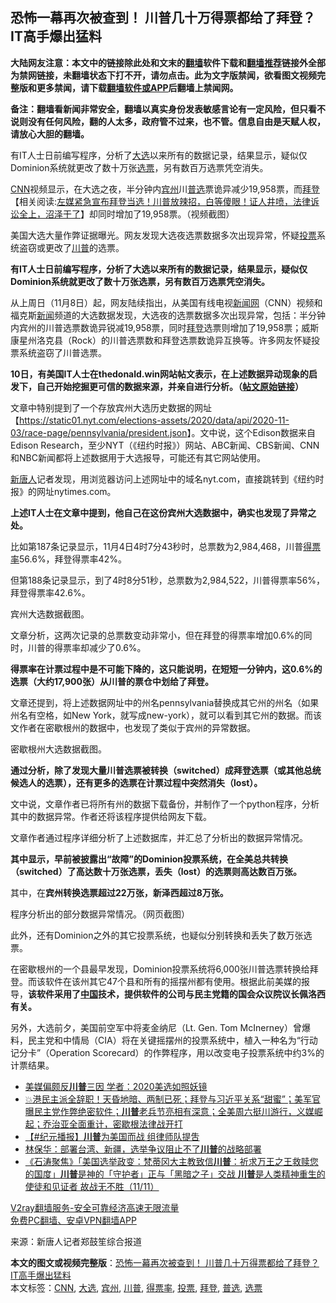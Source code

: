  <h2>恐怖一幕再次被查到！ 川普几十万得票都给了拜登？ IT高手爆出猛料</h2> <p class="notice"><b>大陆网友注意：本文中的链接除此处和文末的<a href="https://github.com/bannedbook/fanqiang" >翻墙</a>软件下载和<a href="https://github.com/killgcd/justmysocks/blob/master/README.md">翻墙推荐</a>链接外全部为禁网链接，未翻墙状态下打不开，请勿点击。此为文字版禁闻，欲看图文视频完整版和更多禁闻，请下载<a href="https://github.com/bannedbook/fanqiang">翻墙软件或APP</a>后翻墙上禁闻网。</p><p>备注：翻墙看新闻非常安全，翻墙以真实身份发表敏感言论有一定风险，但只看不说则没有任何风险，翻的人太多，政府管不过来，也不管。信息自由是天赋人权，请放心大胆的翻墙。</b></p>  <div class="entry"> <p id="summary">有IT人士日前编写程序，分析了<a href="https://www.bannedbook.org/bnews/tag/%e5%a4%a7%e9%80%89/" class="st_tag internal_tag" rel="tag" title="标签 大选 下的日志">大选</a>以来所有的数据记录，结果显示，疑似仅Dominion系统就更改了数十万张<a href="https://www.bannedbook.org/bnews/tag/%E9%80%89%E7%A5%A8/" class="st_tag internal_tag" rel="tag" title="标签 选票 下的日志">选票</a>，另有数百万选票凭空消失。</p> <p id="conimg"></p> <p><a href="https://www.bannedbook.org/bnews/tag/cnn/" class="st_tag internal_tag" rel="tag" title="标签 CNN 下的日志">CNN</a>视频显示，在大选之夜，半分钟内<a href="https://www.bannedbook.org/bnews/tag/%E5%AE%BE%E5%B7%9E/" class="st_tag internal_tag" rel="tag" title="标签 宾州 下的日志">宾州</a>川<a href="https://www.bannedbook.org/bnews/tag/%E6%99%AE%E9%80%89/" class="st_tag internal_tag" rel="tag" title="标签 普选 下的日志">普选</a>票诡异减少19,958票，而<span class='wp_keywordlink'><a href="https://www.bannedbook.org/bnews/comments/20201018/1415809.html" title="“硬盘门”再爆：拿中共华信10％股的“大人物”正是拜登" target="_blank">拜登</a></span>【相关阅读:<a href='https://www.bannedbook.org/bnews/bannedvideo/20201108/1427782.html' target='_blank'>左媒紧急宣布拜登当选！川普放辣招，白等傻眼！证人井喷，法律诉讼全上，沼泽干了</a>】却同时增加了19,958票。（视频截图）</p> <p>美国大选大量作弊证据曝光。网友发现大选夜选票数据多次出现异常，怀疑<a href="https://www.bannedbook.org/bnews/tag/%E6%8A%95%E7%A5%A8/" class="st_tag internal_tag" rel="tag" title="标签 投票 下的日志">投票</a>系统盗窃或更改了<a href="https://www.bannedbook.org/bnews/tag/%e5%b7%9d%e6%99%ae/" class="st_tag internal_tag" rel="tag" title="标签 川普 下的日志">川普</a>的选票。</p> <p><strong>有IT人士日前编写程序，分析了大选以来所有的数据记录，结果显示，疑似仅Dominion系统就更改了数十万张选票，另有数百万选票凭空消失。</strong></p> <p>从上周日（11月8日）起，网友陆续指出，从美国有线电视<span class='wp_keywordlink_affiliate'><a href="https://www.bannedbook.org/" title="新闻网">新闻网</a></span>（CNN）视频和福克斯<span class='wp_keywordlink_affiliate'><a href="https://www.bannedbook.org/" title="新闻">新闻</a></span>频道的大选数据发现，大选夜的选票数据多次出现异常，包括：半分钟内宾州的川普选票数诡异锐减19,958票，同时<a href="https://www.bannedbook.org/bnews/tag/%e6%8b%9c%e7%99%bb/" class="st_tag internal_tag" rel="tag" title="标签 拜登 下的日志">拜登</a>选票则增加了19,958票；威斯康星州洛克县（Rock）的川普选票数和拜登选票数诡异互换等。许多网友怀疑投票系统盗窃了川普选票。&nbsp;</p> <p><strong>10日，有美国IT人士在thedonald.win网站帖文表示，在上述数据异动现象的启发下，自己开始挖掘更可信的数据来源，并亲自进行分析。（<a href="https://thedonald.win/p/11Q8O2wesk/happening-calling-every-pede-to-/">帖文原始链接</a>）</strong></p>  <p>文章中特别提到了一个存放宾州大选历史数据的网址【<a href="https://static01.nyt.com/elections-assets/2020/data/api/2020-11-03/race-page/pennsylvania/president.json">https://static01.nyt.com/elections-assets/2020/data/api/2020-11-03/race-page/pennsylvania/president.json</a>】。文中说，这个Edison数据来自Edison Research，至少NYT（《纽约时报》）网站、ABC新闻、CBS新闻、CNN和NBC新闻都将上述数据用于大选报导，可能还有其它网站使用。</p> <p><span class='wp_keywordlink_affiliate'><a href="https://www.ntdtv.com/" title="新唐人">新唐人</a></span>记者发现，用浏览器访问上述网址中的域名nyt.com，直接跳转到《纽约时报》的网址nytimes.com。</p> <p><strong>上述IT人士在文章中提到，他自己在这份宾州大选数据中，确实也发现了异常之处。</strong></p> <p>比如第187条记录显示，11月4日4时7分43秒时，总票数为2,984,468，川普<a href="https://www.bannedbook.org/bnews/tag/%E5%BE%97%E7%A5%A8%E7%8E%87/" class="st_tag internal_tag" rel="tag" title="标签 得票率 下的日志">得票率</a>56.6%，拜登得票率42%。</p> <p>但第188条记录显示，到了4时8分51秒，总票数为2,984,522，川普得票率56%，拜登得票率42.6%。</p> <p></p> <p>宾州大选数据截图。</p>  <p>文章分析，这两次记录的总票数变动非常小，但在拜登的得票率增加0.6%的同时，川普的得票率却减少了0.6%。</p> <p><strong>得票率在计票过程中是不可能下降的，这只能说明，在短短一分钟内，这0.6%的选票（大约17,900张）从川普的票仓中划给了拜登。</strong></p> <p>文章还提到，将上述数据网址中的州名pennsylvania替换成其它州的州名（如果州名有空格，如New York，就写成new-york），就可以看到其它州的数据。而该文作者在密歇根州的数据中，也发现了类似于宾州的异常数据。</p> <p></p> <p>密歇根州大选数据截图。</p> <p><strong>通过分析，除了发现大量川普选票被转换（switched）成拜登选票（或其他总统候选人的选票），还有更多的选票在计票过程中突然消失（lost）。</strong></p> <p>文中说，文章作者已将所有州的数据下载备份，并制作了一个python程序，分析其中的数据异常。作者还将该程序提供给网友下载。</p>  <p>文章作者通过程序详细分析了上述数据库，并汇总了分析出的数据异常情况。</p> <p><strong>其中显示，早前被披露出“故障”的Dominion投票系统，在全美总共转换（switched）了高达数十万张选票，丢失（lost）的选票则高达数百万张。</strong></p> <p>其中，在<strong>宾州转换选票超过22万张，新泽西超过8万张。</strong></p> <p></p> <p>程序分析出的部分数据异常情况。（网页截图）</p> <p>此外，还有Dominion之外的其它投票系统，也疑似分别转换和丢失了数万张选票。</p> <p>在密歇根州的一个县最早发现，Dominion投票系统将6,000张川普选票转换给拜登。而该软件在该州其它47个县和所有的摇摆州都有使用。根据此前美媒的报导，<strong>该软件采用了<span class='wp_keywordlink_affiliate'><a href="https://www.bannedbook.org/" title="中国" target="_blank">中国</a></span>技术，提供软件的公司与民主党籍的国会众议院议长佩洛西有关。</strong></p>  <p>另外，大选前夕，美国前空军中将麦金纳尼（Lt. Gen. Tom McInerney）曾爆料，民主党和中情局（CIA）将在关键摇摆州的投票系统中，植入一种名为“行动记分卡”（Operation Scorecard）的作弊程序，用以改变电子投票系统中约3%的计票结果。</p> <ul class='op-related-articles' title='相关阅读'> <li><a href='https://www.bannedbook.org/bnews/taiwannews/20201112/1429878.html' target='_blank'>美媒偏颇反<b>川普</b>三因 学者：2020美选如照妖镜</a></li> <li><a href='https://www.bannedbook.org/bnews/bannedvideo/20201112/1429872.html' target='_blank'>💥港民主派全辞职！天昏地暗、两制已死；拜登与习近平关系“甜蜜”；美军官曝民主党作弊绝密软件；<b>川普</b>老兵节亮相有深意；全美周六挺川游行，义媒崛起；乔治亚全面重计，密歇根法律战开打</a></li> <li><a href='https://www.bannedbook.org/bnews/bannedvideo/20201112/1429867.html' target='_blank'>【#纪元播报】<b>川普</b>为美国而战 组律师队提吿</a></li> <li><a href='https://www.bannedbook.org/bnews/baitai/20201112/1429866.html' target='_blank'>林保华：部署台湾、新疆，选举争议阻止不了<b>川普</b>的战略部署</a></li> <li><a href='https://www.bannedbook.org/bnews/bannedvideo/20201112/1429862.html' target='_blank'>《石涛聚焦》「美国选举政变：梵蒂冈大主教致信<b>川普</b>：祈求万王之王救赎您的国度」<b>川普</b>是神的「守护者」正与「黑暗之子」交战 <b>川普</b>是人类精神重生的使徒和见证者 故战无不胜（11/11）</a></li> </ul> <p class="texttj"> <a href="https://www.bannedbook.org/forum23/topic22702.html" target="_blank">V2ray翻墙服务-安全可靠经济高速无限流量</a><br/> <a href="https://github.com/bannedbook/fanqiang/wiki/%E7%A6%81%E9%97%BB%E7%BD%91%E5%AE%89%E5%8D%93%E7%BF%BB%E5%A2%99%E6%96%B0%E9%97%BBAPP" target="_blank">免费PC翻墙、安卓VPN翻墙APP</a></p><p> 来源：新唐人记者郑鼓笙综合报道 </p><a name='sharetosocial'></a>       <div><b>本文的图文或视频完整版</b>：<a href='https://www.bannedbook.org/bnews/topimagenews/20201112/1429876.html'>恐怖一幕再次被查到！ 川普几十万得票都给了拜登？ IT高手爆出猛料</a></div>  </div><!--END ENTRY--> <div class="postfooter"> <div>本文标签：<a href="https://www.bannedbook.org/bnews/tag/cnn/" rel="tag">CNN</a>, <a href="https://www.bannedbook.org/bnews/tag/%e5%a4%a7%e9%80%89/" rel="tag">大选</a>, <a href="https://www.bannedbook.org/bnews/tag/%E5%AE%BE%E5%B7%9E/" rel="tag">宾州</a>, <a href="https://www.bannedbook.org/bnews/tag/%e5%b7%9d%e6%99%ae/" rel="tag">川普</a>, <a href="https://www.bannedbook.org/bnews/tag/%E5%BE%97%E7%A5%A8%E7%8E%87/" rel="tag">得票率</a>, <a href="https://www.bannedbook.org/bnews/tag/%E6%8A%95%E7%A5%A8/" rel="tag">投票</a>, <a href="https://www.bannedbook.org/bnews/tag/%e6%8b%9c%e7%99%bb/" rel="tag">拜登</a>, <a href="https://www.bannedbook.org/bnews/tag/%E6%99%AE%E9%80%89/" rel="tag">普选</a>, <a href="https://www.bannedbook.org/bnews/tag/%E9%80%89%E7%A5%A8/" rel="tag">选票</a></div>  </div><!--END POSTFOOTER--> 